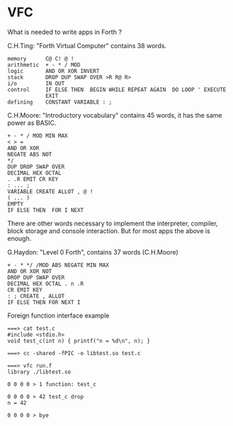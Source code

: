 # VFC

What is needed to write apps in Forth ?


C.H.Ting: "Forth Virtual Computer" contains 38 words.

    memory      C@ C! @ !
    arithmetic  + - * / MOD
    logic       AND OR XOR INVERT
    stack       DROP DUP SWAP OVER >R R@ R>
    i/o         IN OUT
    control     IF ELSE THEN  BEGIN WHILE REPEAT AGAIN  DO LOOP ' EXECUTE
                EXIT
    defining    CONSTANT VARIABLE : ;


C.H.Moore: "Introductory vocabulary" contains 45 words, it has the same 
power as BASIC.

    + - * / MOD MIN MAX
    < > =
    AND OR XOR
    NEGATE ABS NOT
    */
    DUP DROP SWAP OVER
    DECIMAL HEX OCTAL
    . .R EMIT CR KEY
    : ... ;
    VARIABLE CREATE ALLOT , @ !
    ( ... )
    EMPTY
    IF ELSE THEN  FOR I NEXT

There are other words necessary to implement the interpreter, compiler,
block storage and console interaction. But for most apps the above
is enough.


G.Haydon: "Level 0 Forth", contains 37 words (C.H.Moore)

    + - * */ /MOD ABS NEGATE MIN MAX
    AND OR XOR NOT
    DROP DUP SWAP OVER
    DECIMAL HEX OCTAL . n .R
    CR EMIT KEY
    : ; CREATE , ALLOT
    IF ELSE THEN FOR NEXT I

Foreign function interface example

    ===> cat test.c
    #include <stdio.h>
    void test_c(int n) { printf("n = %d\n", n); }

    ===> cc -shared -fPIC -o libtest.so test.c

    ===> vfc run.f
    library ./libtest.so

    0 0 0 0 > 1 function: test_c

    0 0 0 0 > 42 test_c drop
    n = 42

    0 0 0 0 > bye
